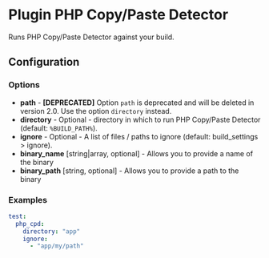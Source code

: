 Plugin PHP Copy/Paste Detector
==============================

Runs PHP Copy/Paste Detector against your build.

Configuration
-------------

### Options

* **path** - **[DEPRECATED]** Option `path` is deprecated and will be deleted in version 2.0. Use the option 
`directory` instead.
* **directory** - Optional - directory in which to run PHP Copy/Paste Detector (default: `%BUILD_PATH%`).
* **ignore** - Optional - A list of files / paths to ignore (default: build_settings > ignore).
* **binary_name** [string|array, optional] - Allows you to provide a name of the binary
* **binary_path** [string, optional] - Allows you to provide a path to the binary


### Examples

```yml
test:
  php_cpd:
    directory: "app"
    ignore:
      - "app/my/path"
```
